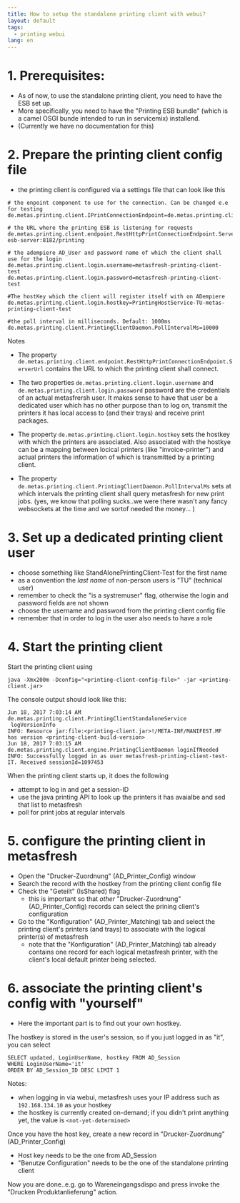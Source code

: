 ```yaml
---
title: How to setup the standalone printing client with webui?
layout: default
tags:
  - printing webui
lang: en
---
```


# 1. Prerequisites:
* As of now, to use the standalone printing client, you need to have the ESB set up.
* More specifically, you need to have the "Printing ESB bundle" (which is a camel OSGI bunde intended to run in servicemix) installend.
* (Currently we have no documentation for this)

# 2. Prepare the printing client config file
* the printing client is configured via a settings file that can look like this

```
# the enpoint component to use for the connection. Can be changed e.e for testing
de.metas.printing.client.IPrintConnectionEndpoint=de.metas.printing.client.endpoint.RestHttpPrintConnectionEndpoint

# the URL where the printing ESB is listening for requests
de.metas.printing.client.endpoint.RestHttpPrintConnectionEndpoint.ServerUrl=http://your-esb-server:8182/printing

# the adempiere AD_User and password name of which the client shall use for the login
de.metas.printing.client.login.username=metasfresh-printing-client-test
de.metas.printing.client.login.password=metasfresh-printing-client-test

#The hostKey which the client will register itself with on ADempiere
de.metas.printing.client.login.hostkey=PrintingHostService-TU-metas-printing-client-test

#the poll interval in milliseconds. Default: 1000ms
de.metas.printing.client.PrintingClientDaemon.PollIntervalMs=10000
```

Notes

* The property `de.metas.printing.client.endpoint.RestHttpPrintConnectionEndpoint.ServerUrl` contains the URL to which the printing client shall connect.

* The two properties `de.metas.printing.client.login.username` and `de.metas.printing.client.login.password`
password are the credentials of an actual metasfrersh user. It makes sense to have that user be a dedicated user
which has no other purpose than to log on, transmit the printers it has local access to (and their trays) and receive print packages.

* The property `de.metas.printing.client.login.hostkey` sets the hostkey with which the printers are associated.
Also associated with the hostkye can be a mapping between locical printers (like "invoice-printer")
and actual printers the information of which is transmitted by a printing client.

* The property `de.metas.printing.client.PrintingClientDaemon.PollIntervalMs` sets at which intervals the printing client shall query metasfresh for new print jobs.
(yes, we know that polling sucks..we were there wasn't any fancy websockets at the time and we sortof needed the money... )

# 3. Set up a dedicated printing client user

* choose something like StandAlonePrintingClient-Test for the first name
* as a convention the *last name* of non-person users is "TU" (technical user)
* remember to check the "is a systremuser" flag, otherwise the login and password fields are not shown
* choose the username and password from the printing client config file
* remember that in order to log in the user also needs to have a role

# 4. Start the printing client

Start the printing client using

```
java -Xmx200m -Dconfig="<printing-client-config-file>" -jar <printing-client.jar>
```

The console output should look like this:
```
Jun 18, 2017 7:03:14 AM de.metas.printing.client.PrintingClientStandaloneService
 logVersionInfo
INFO: Resource jar:file:<printing-client.jar>!/META-INF/MANIFEST.MF has version <printing-client-build-version>
Jun 18, 2017 7:03:15 AM de.metas.printing.client.engine.PrintingClientDaemon loginIfNeeded
INFO: Successfully logged in as user metasfresh-printing-client-test-IT. Received sessionId=1097453
```

When the printing client starts up, it does the following
* attempt to log in and get a session-ID
* use the java printing API to look up the printers it has avaialbe and sed that list to metasfresh
* poll for print jobs at regular intervals

# 5. configure the printing client in metasfresh

* Open the "Drucker-Zuordnung" (AD_Printer_Config) window
* Search the record with the hostkey from the printing client config file
* Check the "Geteilt" (IsShared) flag
  * this is important so that *other* "Drucker-Zuordnung" (AD_Printer_Config) records can select the prining client's configuration
* Go to the "Konfiguration" (AD_Printer_Matching) tab and select the printing client's printers (and trays) to associate with the logical printer(s) of metasfresh
  * note that the "Konfiguration" (AD_Printer_Matching) tab already contains one record for each logical metasfresh printer, with the client's local default printer being selected.

# 6. associate the  printing client's config with "yourself"

* Here the important part is to find out your own hostkey.

The hostkey is stored in the user's session, so if you just logged in as "it", you can select

```
SELECT updated, LoginUserName, hostkey FROM AD_Session
WHERE LoginUserName='it'
ORDER BY AD_Session_ID DESC LIMIT 1
```

Notes:
* when logging in via webui, metasfresh uses your IP address such as `192.168.134.10` as your hostkey
* the hostkey is currently created on-demand; if you didn't print anything yet, the value is `<not-yet-determined>`

Once you have the host key, create a new record in "Drucker-Zuordnung" (AD_Printer_Config)
* Host key needs to be the one from AD_Session
* "Benutze Configuration" needs to be the one of the standalone printing client

Now you are done..e.g. go to Wareneingangsdispo and press invoke the "Drucken Produktanlieferung" action.
